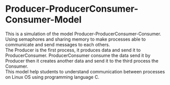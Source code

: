 # Producer-ProducerConsumer-Consumer-Model

This is a simulation of the model Producer-ProducerConsumer-Consumer. Using semaphores and sharing memory to make processes able to communicate and send messages to each others.
<br />
The Producer is the first process, it produces data and send it to ProducerConsumer. ProducerConsumer consume the data send it by Producer then it creates another data and send it to the third process the Consumer.
<br />
This model help students to understand communication between processes on Linux OS using programming language C.
